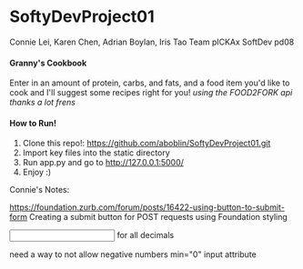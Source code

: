 # SoftyDevProject01

Connie Lei, Karen Chen, Adrian Boylan, Iris Tao
Team pICKAx
SoftDev pd08

#### Granny's Cookbook
Enter in an amount of protein, carbs, and fats, and a food item you'd like to cook and I'll suggest some recipes right for you! *using the FOOD2FORK api thanks a lot frens*

#### How to Run!
1. Clone this repo!: https://github.com/aboblin/SoftyDevProject01.git
2. Import key files into the static directory
3. Run app.py and go to http://127.0.0.1:5000/
4. Enjoy :)

Connie's Notes:

https://foundation.zurb.com/forum/posts/16422-using-button-to-submit-form
Creating a submit button for POST requests using Foundation styling

<input type="number" step="any" />
for all decimals

need a way to not allow negative numbers
min="0" input attribute
